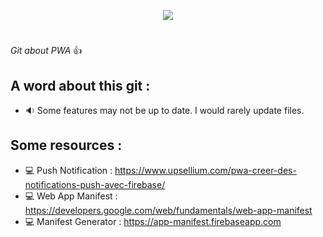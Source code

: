 <p align="center">
  <img src="https://www.hello-pomelo.com/wp-content/uploads/2019/10/PWA-logo-1024x386.png">
</p>

# 

_Git about PWA_ :+1:


## A word about this git :
  - :sound: Some features may not be up to date. I would rarely update files.

## Some resources :

  - :computer: Push Notification : https://www.upsellium.com/pwa-creer-des-notifications-push-avec-firebase/
  - :computer: Web App Manifest : https://developers.google.com/web/fundamentals/web-app-manifest
  - :computer: Manifest Generator : https://app-manifest.firebaseapp.com
